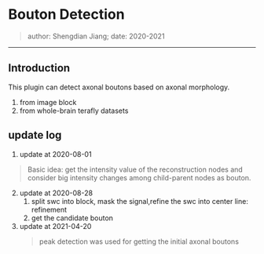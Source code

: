 # Bouton Detection
> author: Shengdian Jiang; date: 2020-2021
---
## Introduction
This plugin can detect axonal boutons based on axonal morphology. 
1. from image block
2. from whole-brain terafly datasets
## update log
1. update at 2020-08-01
  > Basic idea: get the intensity value of the reconstruction nodes and consider big intensity changes among child-parent nodes as bouton.
2. update at 2020-08-28
   1. split swc into block, mask the signal,refine the swc into center line: refinement
   2. get the candidate bouton
3. update at 2021-04-20
   >  peak detection was used for getting the initial axonal boutons